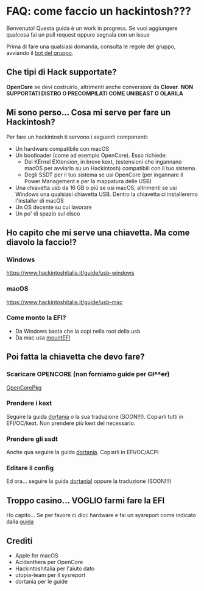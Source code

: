 # FAQ: come faccio un hackintosh???
Benvenuto! Questa guida è un work in progress. Se vuoi aggiungere qualcosa fai un pull request oppure segnala con un issue

Prima di fare una qualsiasi domanda, consulta le regole del gruppo, avviando il [bot del gruppo](https://t.me/Hackintosh_Italia_BOT).

## Che tipi di Hack supportate?
**OpenCore** se devi costruirlo, altrimenti anche conversioni da **Clover**.
**NON SUPPORTATI DISTRO O PRECOMPILATI COME UNIBEAST O OLARILA**

## Mi sono perso... Cosa mi serve per fare un Hackintosh?
Per fare un hackintosh ti servono i seguenti componenti:
- Un hardware compatibile con macOS
- Un bootloader (come ad esempio OpenCore). Esso richiede:
    - Dei KErnel EXtension, in breve kext, (estensioni che ingannano macOS per avviarlo su un Hackintosh) compatibili con il tuo sistema.
    - Degli SSDT per il tuo sistema se usi OpenCore (per ingannare il Power Management e per la mappatura delle USB)
- Una chiavetta usb da 16 GB o più se usi macOS, altrimenti se usi Windows una qualsiasi chiavetta USB. Dentro la chiavetta ci installeremo l'installer di macOS
- Un OS decente su cui lavorare
- Un po' di spazio sul disco

## Ho capito che mi serve una chiavetta. Ma come diavolo la faccio!?
### Windows
https://www.hackintoshitalia.it/guide/usb-windows
### macOS
https://www.hackintoshitalia.it/guide/usb-mac
### Come monto la EFI?
- Da Windows basta che la copi nella root della usb
- Da mac usa [mountEFI](https://github.com/corpnewt/MountEFI)

## Poi fatta la chiavetta che devo fare?
### Scaricare OPENCORE (non forniamo guide per ~~Cl**er~~)
[OpenCorePkg](https://github.com/acidanthera/OpenCorePkg)
### Prendere i kext
Seguire la guida [dortania](https://dortania.github.io/OpenCore-Install-Guide/ktext.html) o la sua traduzione (SOON!!!). Copiarli tutti in EFI/OC/kext. Non prendere più kext del necessario.
### Prendere gli ssdt
Anche qua seguire la guida [dortania](https://dortania.github.io/Getting-Started-With-ACPI/). Copiarli in EFI/OC/ACPI
### Editare il config
Ed ora... seguire la guida [dortania!](https://dortania.github.io/OpenCore-Install-Guide/config.plist/) oppure la traduzione (SOON!!!)

## Troppo casino... VOGLIO farmi fare la EFI
Ho capito... Se per favore ci dici: hardware e fai un sysreport come indicato dalla [guida](https://utopia-team.github.io/guide/preparazione/sysreport)

## Crediti
- Apple for macOS
- Acidanthera per OpenCore
- Hackintoshitalia per l'aiuto dato
- utopia-team per il sysreport
- dortania per le guide
